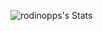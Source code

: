 ![rodinopps's Stats](https://github-readme-stats.vercel.app/api?username=rodinopps&theme=github_dark&show_icons=true&hide_border=true&count_private=true)
